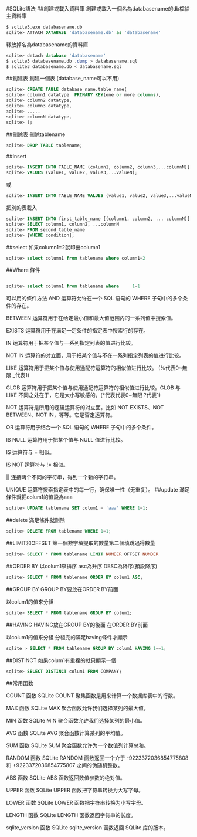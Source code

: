 #SQLite語法
##創建或載入資料庫
創建或載入一個名為databasename的db檔給主資料庫
```sql
$ sqlite3.exe databasename.db 								
sqlite> ATTACH DATABASE 'databasename.db' as 'databasename'  
```
釋放掉名為databasename的資料庫
```sql
sqlite> detach database 'databasename'						
$ sqlite3 databasename.db .dump > databasename.sql 			
$ sqlite3 databasename.db < databasename.sql 				
```
##創建表
創建一個表 (database_name可以不用)
``` sql
sqlite> CREATE TABLE database_name.table_name(				
sqlite> column1 datatype  PRIMARY KEY(one or more columns),	
sqlite> column2 datatype,									
sqlite> column3 datatype,
sqlite> .....
sqlite> columnN datatype,
sqlite> );
```
##刪除表
刪除tablename
``` sql
sqlite> DROP TABLE tablename;												
```
##Insert
```sql
sqlite> INSERT INTO TABLE_NAME (column1, column2, column3,...columnN)]  
sqlite> VALUES (value1, value2, value3,...valueN);
```
或
```sql
sqlite> INSERT INTO TABLE_NAME VALUES (value1, value2, value3,...valueN);
```
把別的表載入
```sql
sqlite> INSERT INTO first_table_name [(column1, column2, ... columnN)] 
sqlite> SELECT column1, column2, ...columnN 
sqlite> FROM second_table_name
sqlite> [WHERE condition];
```
##select
如果column1=2就印出column1
```sql
sqlite> select column1 from tablename where column1=2 		
```
##Where 
條件
```sql

sqlite> select column1 from tablename where 	1=1		 		
```
可以用的條件方法
AND 运算符允许在一个 SQL 语句的 WHERE 子句中的多个条件的存在。

BETWEEN 运算符用于在给定最小值和最大值范围内的一系列值中搜索值。

EXISTS 运算符用于在满足一定条件的指定表中搜索行的存在。

IN 运算符用于把某个值与一系列指定列表的值进行比较。

NOT	IN 运算符的对立面，用于把某个值与不在一系列指定列表的值进行比较。

LIKE 运算符用于把某个值与使用通配符运算符的相似值进行比较。   (%代表0~無限 _代表1)

GLOB 运算符用于把某个值与使用通配符运算符的相似值进行比较。GLOB 与 LIKE 不同之处在于，它是大小写敏感的。(*代表代表0~無限 ?代表1)

NOT 运算符是所用的逻辑运算符的对立面。比如 NOT EXISTS、NOT BETWEEN、NOT IN，等等。它是否定运算符。

OR 运算符用于结合一个 SQL 语句的 WHERE 子句中的多个条件。

IS	NULL 运算符用于把某个值与 NULL 值进行比较。

IS 运算符与 = 相似。

IS NOT 运算符与 != 相似。

||	连接两个不同的字符串，得到一个新的字符串。

UNIQUE 运算符搜索指定表中的每一行，确保唯一性（无重复）。
##update
滿足條件就把colum1的值設為aaa
```sql
sqlite> UPDATE tablename SET colum1 = 'aaa' WHERE 1=1;			
```
##delete
滿足條件就刪除
```sql
sqlite> DELETE FROM tablename WHERE 1=1;						
```

##LIMIT和OFFSET
第一個數字填提取的數量第二個填跳過得數量
```sql
sqlite> SELECT * FROM tablename LIMIT NUMBER OFFSET NUMBER			
```
##ORDER BY
以colum1來排序 asc為升序 DESC為降序(預設降序)
```sql
sqlite> SELECT * FROM tablename ORDER BY colum1 ASC;			
```
##GROUP BY
GROUP BY要放在ORDER BY前面

以colum1的值來分組
```sql
sqlite> SELECT * FROM tablename GROUP BY colum1;				
```
##HAVING
HAVING放在GROUP BY的後面 在ORDER BY前面

以colum1的值來分組 分組完的滿足having條件才顯示
```sql
sqlite > SELECT * FROM tablename GROUP BY colum1 HAVING 1==1;	

```
##DISTINCT
如果colum1有重複的就只顯示一個
```sql
sqlite> SELECT DISTINCT colum1 FROM COMPANY;						
```

##常用函数

COUNT 函数
SQLite COUNT 聚集函数是用来计算一个数据库表中的行数。

MAX 函数
SQLite MAX 聚合函数允许我们选择某列的最大值。

MIN 函数
SQLite MIN 聚合函数允许我们选择某列的最小值。

AVG 函数
SQLite AVG 聚合函数计算某列的平均值。

SUM 函数
SQLite SUM 聚合函数允许为一个数值列计算总和。

RANDOM 函数
SQLite RANDOM 函数返回一个介于 -9223372036854775808 和 +9223372036854775807 之间的伪随机整数。

ABS 函数
SQLite ABS 函数返回数值参数的绝对值。

UPPER 函数
SQLite UPPER 函数把字符串转换为大写字母。

LOWER 函数
SQLite LOWER 函数把字符串转换为小写字母。

LENGTH 函数
SQLite LENGTH 函数返回字符串的长度。

sqlite_version 函数
SQLite sqlite_version 函数返回 SQLite 库的版本。
